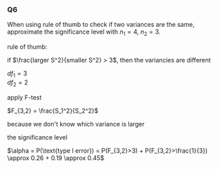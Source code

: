 ### Q6  

When using rule of thumb to check if two variances are the same, approximate the significance level with $n_1 = 4$, $n_2 = 3$.

rule of thumb:

if $\frac{larger S^2}{smaller S^2} > 3$, then the variancies are different  

$df_1 = 3$  
$df_2 = 2$  

apply F-test

$F_{3,2} = \frac{S_1^2}{S_2^2}$  

because we don't know which variance is larger

the significance level

$\alpha = P(\text{type I error}) = P(F_{3,2}>3) + P(F_{3,2}>\frac{1}{3}) \approx 0.26 + 0.19 \approx 0.45$  
